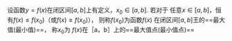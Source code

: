 

设函数$y=f(x)$在闭区间$[a,b]$上有定义，$x_{0}\in[a,b]$.
若对于 任意$x\in[a,b]$，恒有$f(x)\leq f(x_{0})$（或$f(x)\geq f(x_{0})$），
则称$f(x_{0})$为函数$f(x)$ 在闭区间$[a,b]$王的==最大值(最小值)==，
称$x_{0}$为 $f(x)$在［a，b］上的==最大值点(最小值点)==


